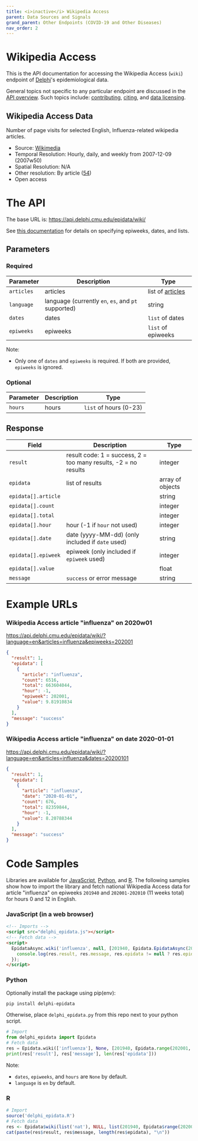 ```yaml
---
title: <i>inactive</i> Wikipedia Access
parent: Data Sources and Signals
grand_parent: Other Endpoints (COVID-19 and Other Diseases)
nav_order: 2
---
```


# Wikipedia Access

This is the API documentation for accessing the Wikipedia Access (`wiki`)
endpoint of [Delphi](https://delphi.cmu.edu/)'s epidemiological data.

General topics not specific to any particular endpoint are discussed in the
[API overview](README.md). Such topics include:
[contributing](README.md#contributing), [citing](README.md#citing), and
[data licensing](README.md#data-licensing).

## Wikipedia Access Data

Number of page visits for selected English, Influenza-related wikipedia articles.
 - Source: [Wikimedia](https://dumps.wikimedia.org/other/pagecounts-raw/)
 - Temporal Resolution: Hourly, daily, and weekly from 2007-12-09 (2007w50)
 - Spatial Resolution: N/A
 - Other resolution: By article ([54](https://github.com/cmu-delphi/delphi-epidata/blob/main/labels/articles.txt))
 - Open access

# The API

The base URL is: https://api.delphi.cmu.edu/epidata/wiki/

See [this documentation](README.md) for details on specifying epiweeks, dates, and lists.

## Parameters

### Required

| Parameter | Description | Type |
| --- | --- | --- |
| `articles` | articles | list of [articles](https://github.com/cmu-delphi/delphi-epidata/blob/main/labels/articles.md) |
| `language` | language (currently `en`, `es`, and `pt` supported) | string |
| `dates` | dates | `list` of dates |
| `epiweeks` | epiweeks | `list` of epiweeks |

Note:
- Only one of `dates` and `epiweeks` is required. If both are provided, `epiweeks` is ignored.

### Optional

| Parameter | Description | Type                   |
|-----------|-------------|------------------------|
| `hours`   | hours       | `list` of hours (0-23) |

## Response

| Field               | Description                                                     | Type             |
|---------------------|-----------------------------------------------------------------|------------------|
| `result`            | result code: 1 = success, 2 = too many results, -2 = no results | integer          |
| `epidata`           | list of results                                                 | array of objects |
| `epidata[].article` |                                                                 | string           |
| `epidata[].count`   |                                                                 | integer          |
| `epidata[].total`   |                                                                 | integer          |
| `epidata[].hour`    | hour (-1 if `hour` not used)                                    | integer          |
| `epidata[].date`    | date (yyyy-MM-dd) (only included if `date` used)                | string           |
| `epidata[].epiweek` | epiweek (only included if `epiweek` used)                       | integer          |
| `epidata[].value`   |                                                                 | float            |
| `message`           | `success` or error message                                      | string           |

# Example URLs

### Wikipedia Access article "influenza" on 2020w01
https://api.delphi.cmu.edu/epidata/wiki/?language=en&articles=influenza&epiweeks=202001

```json
{
  "result": 1,
  "epidata": [
    {
      "article": "influenza",
      "count": 6516,
      "total": 663604044,
      "hour": -1,
      "epiweek": 202001,
      "value": 9.81910834
    }
  ],
  "message": "success"
}
```

### Wikipedia Access article "influenza" on date 2020-01-01
https://api.delphi.cmu.edu/epidata/wiki/?language=en&articles=influenza&dates=20200101

```json
{
  "result": 1,
  "epidata": [
    {
      "article": "influenza",
      "date": "2020-01-01",
      "count": 676,
      "total": 82359844,
      "hour": -1,
      "value": 8.20788344
    }
  ],
  "message": "success"
}
```

# Code Samples

Libraries are available for [JavaScript](https://github.com/cmu-delphi/delphi-epidata/blob/main/src/client/delphi_epidata.js), [Python](https://pypi.org/project/delphi-epidata/), and [R](https://github.com/cmu-delphi/delphi-epidata/blob/dev/src/client/delphi_epidata.R).
The following samples show how to import the library and fetch national Wikipedia Access data for article "influenza" on
epiweeks `201940` and `202001-202010` (11 weeks total) for hours 0 and 12 in English.

<!-- TODO: check syntax for optional arguments -->

### JavaScript (in a web browser)

````html
<!-- Imports -->
<script src="delphi_epidata.js"></script>
<!-- Fetch data -->
<script>
  EpidataAsync.wiki('influenza', null, [201940, Epidata.EpidataAsync(202001, 202010)], [0, 12]).then((res) => {
    console.log(res.result, res.message, res.epidata != null ? res.epidata.length : 0);
  });
</script>
````

### Python

Optionally install the package using pip(env):
````bash
pip install delphi-epidata
````

Otherwise, place `delphi_epidata.py` from this repo next to your python script.

````python
# Import
from delphi_epidata import Epidata
# Fetch data
res = Epidata.wiki(['influenza'], None, [201940, Epidata.range(202001, 202010)], [0, 12])
print(res['result'], res['message'], len(res['epidata']))
````

Note:
- `dates`, `epiweeks`, and `hours` are `None` by default.
- `language` is `en` by default.

### R

````R
# Import
source('delphi_epidata.R')
# Fetch data
res <- Epidata$wiki(list('nat'), NULL, list(201940, Epidata$range(202001, 202010)), list(0, 12), 'en')
cat(paste(res$result, res$message, length(res$epidata), "\n"))
````

